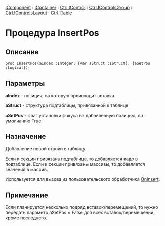 ﻿---
Link: .Ctrl.ITable.@InsertPos
---

[IComponent](topic:Com.Custom.ComClasses.IComponent.Default) :
[IContainer](topic:Com.Custom.ComClasses.IContainer.Default) :
[Ctrl.IControl](topic:Com.Custom.ComClasses.Ctrl.IControl.Default) :
[Ctrl.IControlsGroup](topic:Com.Custom.ComClasses.Ctrl.IControlsGroup.Default) :
[Ctrl.IControlsLayout](topic:Com.Custom.ComClasses.Ctrl.IControlsLayout.Default) :
[Ctrl.ITable](Default)

# Процедура InsertPos

## Описание

    proc InsertPos(aIndex :Integer; {var aStruct :IStruct}; {aSetPos :Logical});

## Параметры

**aIndex** - позиция, на которую происходит вставка.

**aStruct** - структура подтаблицы, привязанной к таблице.

**aSetPos** - флаг установки фокуса на добавленную позицию, по умолчанию True.

## Назначение

Добавление новой строки в таблицу.

Если к секции привязана подтаблица, то добавляется кадр в подтаблице.
Если к секции привязаны массивы, то добавляется значения в массив.

Используется для вызова из пользовательского обработчика
[OnInsert](topic:.Custom.ComClasses.Ctrl.ITable.OnInsert).

## Примечание

Если планируется несколько подряд вставок/перемещений, то нужно
передать параметр aSetPos = False для всех вставок/перемещений, кроме последнего.